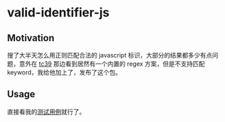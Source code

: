 # valid-identifier-js

## Motivation

搜了大半天怎么用正则匹配合法的 javascript 标识，大部分的结果都多少有点问题，意外在 [tc39](https://github.com/tc39/proposal-regexp-unicode-property-escapes#other-examples) 那边看到居然有一个内置的 regex 方案，但是不支持匹配 keyword，我给他加上了，发布了这个包。

## Usage

直接看我的[测试用例](./test/index.test.ts)就行了。